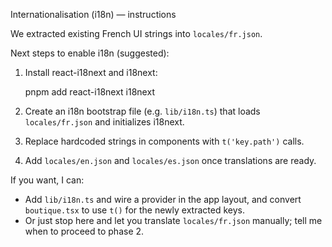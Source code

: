 Internationalisation (i18n) — instructions

We extracted existing French UI strings into `locales/fr.json`.

Next steps to enable i18n (suggested):

1. Install react-i18next and i18next:

   pnpm add react-i18next i18next

2. Create an i18n bootstrap file (e.g. `lib/i18n.ts`) that loads `locales/fr.json` and initializes i18next.

3. Replace hardcoded strings in components with `t('key.path')` calls.

4. Add `locales/en.json` and `locales/es.json` once translations are ready.

If you want, I can:

- Add `lib/i18n.ts` and wire a provider in the app layout, and convert `boutique.tsx` to use `t()` for the newly extracted keys.
- Or just stop here and let you translate `locales/fr.json` manually; tell me when to proceed to phase 2.
